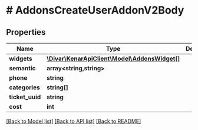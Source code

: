 # # AddonsCreateUserAddonV2Body

## Properties

Name | Type | Description | Notes
------------ | ------------- | ------------- | -------------
**widgets** | [**\Divar\KenarApiClient\Model\AddonsWidget[]**](AddonsWidget.md) |  | [optional]
**semantic** | **array<string,string>** |  | [optional]
**phone** | **string** |  | [optional]
**categories** | **string[]** |  | [optional]
**ticket_uuid** | **string** |  | [optional]
**cost** | **int** |  | [optional]

[[Back to Model list]](../../README.md#models) [[Back to API list]](../../README.md#endpoints) [[Back to README]](../../README.md)
